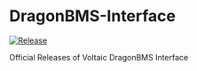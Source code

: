 # DragonBMS-Interface

[![Release](https://github.com/p3h3/DragonBMS-Interface/actions/workflows/main.yml/badge.svg)](https://github.com/p3h3/DragonBMS-Interface/actions/workflows/main.yml)

Official Releases of Voltaic DragonBMS Interface
